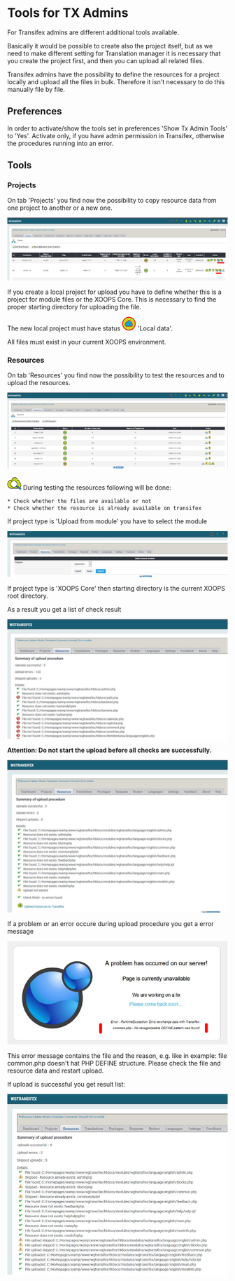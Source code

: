 # Tools for TX Admins

For Transifex admins are different additional tools available.

Basically it would be possible to create also the project itself, but as we need to make different setting for Translation manager it is necessary that you create the project first, and then you can upload all related files.

Transifex admins have the possibility to define the resources for a project locally and upload all the files in bulk. Therefore it isn't necessary to do this manually file by file.


## Preferences

In order to activate/show the tools set in preferences 'Show Tx Admin Tools' to 'Yes'. Activate only, if you have admin permission in Transifex, otherwise the procedures running into an error.

## Tools

### Projects

On tab 'Projects' you find now the possibility to copy resource data from one project to another or a new one.

![](../.gitbook/assets/txtools01.jpg)

If you create a local project for upload you have to define whether this is a project for module files or the XOOPS Core. This is necessary to find the proper starting directory for uploading the file.

The new local project must have status ![](../.gitbook/assets/status13.png) 'Local data'.

All files must exist in your current XOOPS environment.

### Resources

On tab 'Resources' you find now the possibility to test the resources and to upload the resources.

![](../.gitbook/assets/txtools02.jpg)

![](../.gitbook/assets/uploadtxtest.png) During testing the resources following will be done:

    * Check whether the files are available or not
    * Check whether the resource is already available on transifex

If project type is 'Upload from module' you have to select the module

![](../.gitbook/assets/txtools03.jpg)

If project type is 'XOOPS Core' then starting directory is the current XOOPS root directory.

As a result you get a list of check result

![](../.gitbook/assets/txtools04.jpg)

**Attention: Do not start the upload before all checks are successfully.**

![](../.gitbook/assets/txtools05.jpg)

If a problem or an error occure during upload procedure you get a error message

![](../.gitbook/assets/txtools06.jpg)

This error message contains the file and the reason, e.g. like in example: file common.php doesn't hat PHP DEFINE structure.
Please check the file and resource data and restart upload.

If upload is successful you get result list:

![](../.gitbook/assets/txtools07.jpg)

